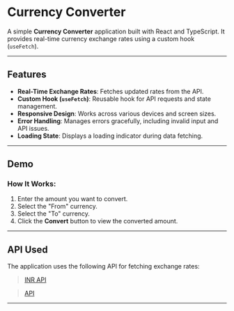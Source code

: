 # Currency Converter

A simple **Currency Converter** application built with React and TypeScript. It provides real-time currency exchange rates using a custom hook (`useFetch`).

---

## Features
- **Real-Time Exchange Rates**: Fetches updated rates from the API.
- **Custom Hook (`useFetch`)**: Reusable hook for API requests and state management.
- **Responsive Design**: Works across various devices and screen sizes.
- **Error Handling**: Manages errors gracefully, including invalid input and API issues.
- **Loading State**: Displays a loading indicator during data fetching.

---

## Demo
### How It Works:
1. Enter the amount you want to convert.
2. Select the "From" currency.
3. Select the "To" currency.
4. Click the **Convert** button to view the converted amount.

---

## API Used
The application uses the following API for fetching exchange rates:

> [INR API](https://2024-04-06.currency-api.pages.dev/v1/currencies/inr.json)


> [API](https://2024-04-06.currency-api.pages.dev/v1/currencies.json)
---